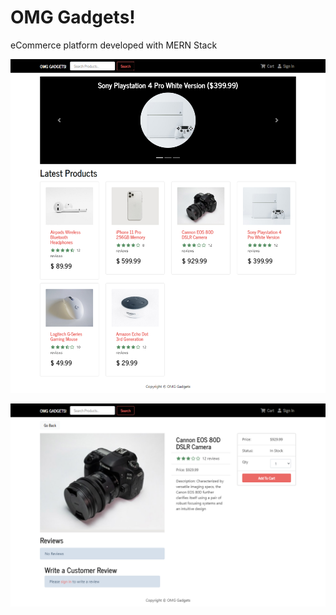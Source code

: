 # OMG Gadgets!

eCommerce platform developed with MERN Stack

![](./docs/home-screen.png)

![](./docs/product-screen.png)
